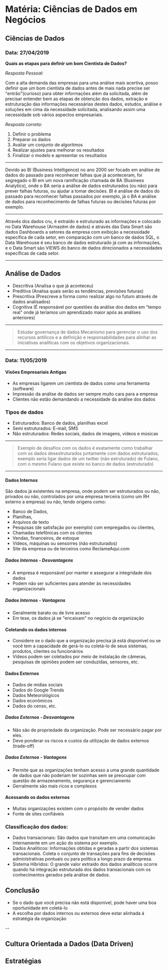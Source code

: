 # Matéria: Ciências de Dados em Negócios

## Ciências de Dados

### Data: 27/04/2019

**Quais as etapas para definir um bom Cientista de Dados?**

*Resposta Pessoal:*

 Com a alta demanda das empresas para uma análise mais acertiva, posso definir que um bom cientista de dados antes de mais nada precise ser "entrão"(curioso) para obter informações além da solicitada, além de precisar entender bem as etapas de obtenção dos dados, extração e estruturação das informações necessárias destes dados, estudos, análise e soluções em cima da necessidade solicitada, analisando assim uma necessidade sob vários aspectos empresariais.

*Resposta correta:*

1. Definir o problema 
2. Preparar os dados
3. Avaliar um conjunto de algoritmos
4. Realizar ajustes para melhorar os resultados
5. Finalizar o modelo e apresentar os resultados

---

Devido ao BI (Business Intelligence) no ano 2000 ser focado em análise de dados do passado para reconhecer falhas que já aconteceram, foi segregado o BI em um nova ramificação chamada de BA (Businees Analytics), onde o BA seria a análise de dados estruturados (ou não) para prever falhas futuras, ou ajudar a tomar decisões. BI é análise de dados do passado para reconhecer falhas passados por exemplo, já o BA é análise de dados para reconhecimento de falhas futuras ou decisões futuras por exemplo.

---

Através dos dados cru, é extraído e estruturado as informações e colocado no Data Warehouse (Armazém de dados) e através das Data Smart são dados Dashboards a setores da empresa com exibição a necessidade específica de cada setor, em comparação com um banco de dados SQL, o Data Warehouse é seu banco de dados estruturado já com as informações, e o Data Smart são VIEWS do banco de dados direcionados a necessidades específicas de cada setor.

---

## Análise de Dados

- Descritiva (Analisa o que já aconteceu)
- Preditiva (Analisa quais serão as tendências, previsões futuras)
- Prescritiva (Prescreve a forma como realizar algo no futuro através de dados analisados)
- Cognitiva (É responsável por questões da análise dos dados em "tempo real" onde já teríamos um aprendizado maior após as análises anteriores)

---

> Estudar governança de dados
> Mecanismo para gerenciar o uso dos recursos antílicos e a definição e responsabilidades para alinhar as iniciativas analíticas com os objetivos organizacionais.

---

### Data: 11/05/2019

#### Visões Empresariais Antigas
- As empresas ligarem um cientista de dados como uma ferramenta (software)
- Impressão da análise de dados ser sempre muito cara para a empresa
- Clientes não estão demandando a necessidade da análise dos dados

### Tipos de dados 
- Estruturados: Banco de dados, planilhas excel
- Semi estruturados: E-mail, SMS
- Não estruturados: Redes sociais, dados de imagens, vídeos e músicas

---
> Exemplo de desafios com os dados é exatamente como trabalhar com os dados desestruturados juntamente com dados estruturados, exemplo seria ligar dados de um twitter (não estruturado) de Fulano, com o mesmo Fulano que existe no banco de dados (estruturado)
---

#### Dados Internos
São dados já existentes na empresa, onde podem ser estruturados ou não, privados ou não, controlados por uma empresa terceira (como um RH externo a empresa) ou não, tendo origens como:
- Banco de Dados, 
- Planilhas, 
- Arquivos de texto
- Pesquisas (de satisfação por exemplo) com empregados ou clientes, 
- Chamadas telefônicas com os clientes
- Vendas, financeiros, de estoque
- Vídeos, máquinas ou sensorres (não estruturados)
- Site da empresa ou de terceiros como ReclameAqui.com

##### Dados Internos - Desvantagens
- A empresa é responsável por manter e assegurar a integridade dos dados
- Podem não ser suficientes para atender às necessidades organizacionais

##### Dados Internos - Vantagens
- Geralmente barato ou de livre acesso
- Em tese, os dados já se "encaixam" no negócio da organização

#### Coletando os dados internos
 - Considere se o dado que a organização precisa já está disponível ou se você tem a capacidade de gerá-lo ou coletá-lo de seus sistemas, produtos, clientes ou funcionários
 - Vídeos podem ser coletados por meio de instalação de câmeras, pesquisas de opiniões podem ser conduzidas, sensores, etc.

#### Dados Externos
- Dados de mídias sociais
- Dados do Google Trends
- Dados Meteorológicos
- Dados econômicos
- Dados do censo, etc.

##### Dados Externos - Desvantagens
- Não são de propriedade da organização. Pode ser necessário pagar por eles.
- Deve ponderar os riscos e custos da utilização de dados externos (trade-off)

##### Dados Externos - Vantagens
- Permite que as organizações tenham acesso a uma grande quantidade de dados que não poderiam ter sozinhas sem se preocupar com questão de armazenamento, segurança e gerenciamento
- Gerralmente são mais ricos e complexos

 #### Acessando os dados externos
 - Muitas organizações existem com o propósito de vender dados
 - Fonte de sites confiáveis
 
### Classificação dos dados:
- Dados transacionais: São dados que transitam em uma comunicação internamente em um ação do sistema por exemplo.
- Dados Analiticos: Informações obtidas e geradas a partir dos sistemas transacionais. Coleta o conjunto de transações para fins de decisões administrativas pontuais ou para política a longo prazo da empresa.
- Sistema Híbridos: O grande valor extraído dos dados analíticos ocorre quando há integração estruturada dos dados transacionais com os conhecimentos gerados pela análise de dados.


## Conclusão
- Se o dado que você precisa não está disponível, pode haver uma boa oportunidade em coletá-lo
- A escolha por dados internos ou externos deve estar alinhada á estratégia da organização

--

## Cultura Orientada a Dados (Data Driven)
## Estratégias

